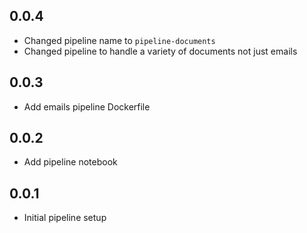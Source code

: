 ## 0.0.4

* Changed pipeline name to `pipeline-documents`
* Changed pipeline to handle a variety of documents not just emails

## 0.0.3

* Add emails pipeline Dockerfile

## 0.0.2

* Add pipeline notebook

## 0.0.1

* Initial pipeline setup